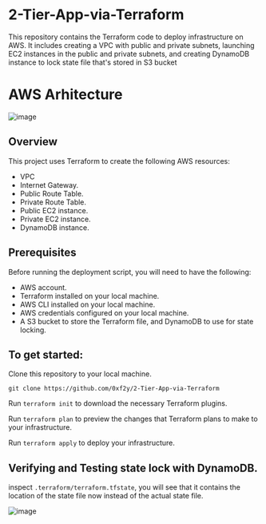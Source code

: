 # 2-Tier-App-via-Terraform
This repository contains the Terraform code to deploy infrastructure on AWS. It includes creating a VPC with public and private subnets, launching EC2 instances in the public and private subnets, and creating DynamoDB instance to lock state file that's stored in S3 bucket


# AWS Arhitecture
![image](https://github.com/0xf2y/2-Tier-App-via-Terraform/assets/67473845/8ca743e2-880c-4936-ae54-ee0392ac6dd4)

## Overview
This project uses Terraform to create the following AWS resources:

* VPC
* Internet Gateway.
* Public Route Table.
* Private Route Table.
* Public EC2 instance.
* Private EC2 instance.
* DynamoDB instance.

## Prerequisites
Before running the deployment script, you will need to have the following:

* AWS account.
* Terraform installed on your local machine.
* AWS CLI installed on your local machine.
* AWS credentials configured on your local machine.
* A S3 bucket to store the Terraform file, and DynamoDB to use for state locking.

## To get started:
Clone this repository to your local machine.
```
git clone https://github.com/0xf2y/2-Tier-App-via-Terraform
```
Run ```terraform init``` to download the necessary Terraform plugins.

Run ```terraform plan``` to preview the changes that Terraform plans to make to your infrastructure. 

Run ```terraform apply``` to deploy your infrastructure. 

## Verifying and Testing state lock with DynamoDB.
inspect ```.terraform/terraform.tfstate```, you will see that it contains the location of the state file now instead of the actual state file.

![image](https://github.com/0xf2y/2-Tier-App-via-Terraform/assets/67473845/dc6adabe-104f-48cb-b043-0e554042e873)




